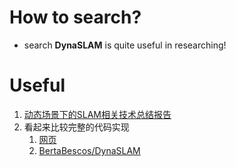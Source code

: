# How to search?
- search **DynaSLAM** is quite useful in researching!
# Useful
1. [动态场景下的SLAM相关技术总结报告](https://github.com/Bobyue0118/DynaSLAMReview)  
2. 看起来比较完整的代码实现
   1. [网页](https://bertabescos.github.io/DynaSLAM/)  
   2. [BertaBescos/DynaSLAM](https://github.com/BertaBescos/DynaSLAM)  
